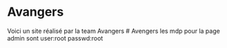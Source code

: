 # Avangers


Voici un site réalisé par la team Avangers
#   A v e n g e r s 
 
les mdp pour la page admin sont user:root passwd:root 
 
